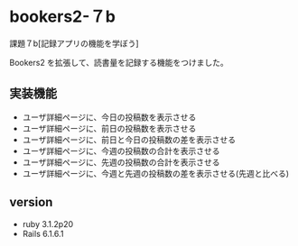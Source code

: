 # bookers2-７b
課題７b[記録アプリの機能を学ぼう]

Bookers2 を拡張して、読書量を記録する機能をつけました。
## 実装機能
* ユーザ詳細ページに、今日の投稿数を表示させる
* ユーザ詳細ページに、前日の投稿数を表示させる
* ユーザ詳細ページに、前日と今日の投稿数の差を表示させる
* ユーザ詳細ページに、今週の投稿数の合計を表示させる
* ユーザ詳細ページに、先週の投稿数の合計を表示させる
* ユーザ詳細ページに、今週と先週の投稿数の差を表示させる(先週と比べる)

## version
* ruby 3.1.2p20 
* Rails 6.1.6.1
